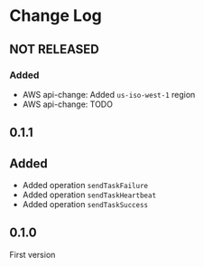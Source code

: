 # Change Log

## NOT RELEASED

### Added

- AWS api-change: Added `us-iso-west-1` region
- AWS api-change: TODO

## 0.1.1

## Added

- Added operation `sendTaskFailure`
- Added operation `sendTaskHeartbeat`
- Added operation `sendTaskSuccess`
## 0.1.0

First version
